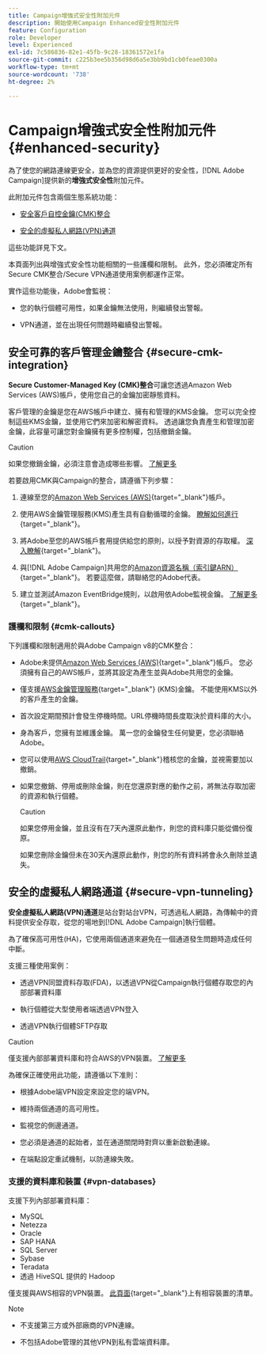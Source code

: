 ```yaml
---
title: Campaign增強式安全性附加元件
description: 開始使用Campaign Enhanced安全性附加元件
feature: Configuration
role: Developer
level: Experienced
exl-id: 7c586836-82e1-45fb-9c28-18361572e1fa
source-git-commit: c225b3ee5b356d98d6a5e3bb9bd1cb0feae0300a
workflow-type: tm+mt
source-wordcount: '738'
ht-degree: 2%

---
```



# Campaign增強式安全性附加元件 {#enhanced-security}

為了使您的網路連線更安全，並為您的資源提供更好的安全性，[!DNL Adobe Campaign]提供新的&#x200B;**增強式安全性**&#x200B;附加元件。

此附加元件包含兩個生態系統功能：

* [安全客戶自控金鑰(CMK)整合](#secure-cmk-integration)

* [安全的虛擬私人網路(VPN)通道](#secure-vpn-tunneling)

這些功能詳見下文。

本頁面列出與增強式安全性功能相關的一些護欄和限制。 此外，您必須確定所有Secure CMK整合/Secure VPN通道使用案例都運作正常。

實作這些功能後，Adobe會監視：

* 您的執行個體可用性，如果金鑰無法使用，則繼續發出警報。

* VPN通道，並在出現任何問題時繼續發出警報。

## 安全可靠的客戶管理金鑰整合 {#secure-cmk-integration}

**Secure Customer-Managed Key (CMK)整合**&#x200B;可讓您透過Amazon Web Services (AWS)帳戶，使用您自己的金鑰加密靜態資料。

客戶管理的金鑰是您在AWS帳戶中建立、擁有和管理的KMS金鑰。 您可以完全控制這些KMS金鑰，並使用它們來加密和解密資料。 透過讓您負責產生和管理加密金鑰，此容量可讓您對金鑰擁有更多控制權，包括撤銷金鑰。

>[!CAUTION]
>
>如果您撤銷金鑰，必須注意會造成哪些影響。 [了解更多](#cmk-callouts)

若要啟用CMK與Campaign的整合，請遵循下列步驟：

1. 連線至您的[Amazon Web Services (AWS)](https://aws.amazon.com/){target="_blank"}帳戶。

1. 使用AWS金鑰管理服務(KMS)產生具有自動循環的金鑰。 [瞭解如何進行](https://docs.aws.amazon.com/kms/latest/developerguide/create-keys.html){target="_blank"}。

1. 將Adobe至您的AWS帳戶套用提供給您的原則，以授予對資源的存取權。 [深入瞭解](https://docs.aws.amazon.com/kms/latest/developerguide/key-policy-services.html){target="_blank"}。<!--link TBC-->

1. 與[!DNL Adobe Campaign]共用您的[Amazon資源名稱（索引鍵ARN）](https://docs.aws.amazon.com/kms/latest/developerguide/find-cmk-id-arn.html){target="_blank"}。 若要這麼做，請聯絡您的Adobe代表。<!--or Adobe transition manager?-->

1. 建立並測試Amazon EventBridge規則，以啟用依Adobe監視金鑰&#x200B;。 [了解更多](https://docs.aws.amazon.com/eventbridge/latest/userguide/eb-rules.html){target="_blank"}。


### 護欄和限制 {#cmk-callouts}

下列護欄和限制適用於與Adobe Campaign v8的CMK整合：

* Adobe未提供[Amazon Web Services (AWS)](https://aws.amazon.com/){target="_blank"}帳戶。 您必須擁有自己的AWS帳戶，並將其設定為產生並與Adobe共用您的金鑰。

* 僅支援[AWS金鑰管理服務](https://docs.aws.amazon.com/kms/latest/developerguide/overview.html){target="_blank"} (KMS)金鑰。 不能使用KMS以外的客戶產生的金鑰&#x200B;。

* 首次設定期間預計會發生停機時間。&#x200B;URL停機時間長度取決於資料庫的大小。

* 身為客戶，您擁有並維護金鑰。 萬一您的金鑰發生任何變更，您必須聯絡Adobe&#x200B;。

* 您可以使用[AWS CloudTrail](https://docs.aws.amazon.com/awscloudtrail/latest/userguide/cloudtrail-user-guide.html){target="_blank"}稽核您的金鑰，並視需要加以撤銷。&#x200B;

* 如果您撤銷、停用或刪除金鑰，則在您還原對應的動作之前，將無法存取加密的資源和執行個體。

  >[!CAUTION]
  >
  >如果您停用金鑰，並且沒有在7天內還原此動作，則您的資料庫只能從備份復原。
  >
  >如果您刪除金鑰但未在30天內還原此動作，則您的所有資料將會永久刪除並遺失&#x200B;。

## 安全的虛擬私人網路通道 {#secure-vpn-tunneling}

**安全虛擬私人網路(VPN)通道**&#x200B;是站台對站台VPN，可透過私人網路，為傳輸中的資料提供安全存取，從您的場地到[!DNL Adobe Campaign]執行個體。

<!--As it connects two networks together, it is a site-to-site VPN.-->

為了確保高可用性(HA)，它使用兩個通道來避免在一個通道發生問題時造成任何中斷。

支援三種使用案例：

* 透過VPN同盟資料存取(FDA)，以透過VPN從Campaign執行個體存取您的內部部署資料庫

* 執行個體從大型使用者端透過VPN登入

* 透過VPN執行個體SFTP存取

>[!CAUTION]
>
>僅支援內部部署資料庫和符合AWS的VPN裝置。 [了解更多](#vpn-databases)

為確保正確使用此功能，請遵循以下准則：

* 根據Adobe端VPN設定來設定您的端VPN。

* 維持兩個通道的高可用性。

* 監視您的側邊通道。

* 您必須是通道的起始者，並在通道關閉時對齊以重新啟動連線。

* 在端點設定重試機制，以防連線失敗。

### 支援的資料庫和裝置 {#vpn-databases}

支援下列內部部署資料庫：

* MySQL
* Netezza
* Oracle
* SAP HANA
* SQL Server
* Sybase
* Teradata
* 透過 HiveSQL 提供的 Hadoop

僅支援與AWS相容的VPN裝置。 [此頁面](https://docs.aws.amazon.com/vpn/latest/s2svpn/your-cgw.html#example-configuration-files){target="_blank"}上有相容裝置的清單。

>[!NOTE]
>
>* 不支援第三方或外部廠商的VPN連線。
>
>* 不包括Adobe管理的其他VPN到私有雲端資料庫。
